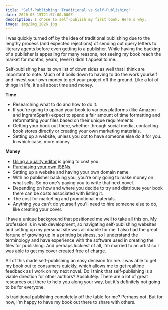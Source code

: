 ```yaml
---
title: "Self-Publishing: Traditional vs Self-Publishing"
date: 2020-05-15T21:57:00.000Z
description: I chose to self-publish my first book. Here's why.
image: img/img_2026.jpg
---
```

I was quickly turned off by the idea of traditional publishing due to the lengthy process (and expected rejections) of sending out query letters to literary agents before even getting to a publisher. While having the backing of a publisher is appealing for many reasons, not seeing my book reach the market for months, years, (ever?) didn't appeal to me.

Self-publishing has its own list of down sides as well that I think are important to note. Much of it boils down to having to do the work yourself and invest your own money to get your project off the ground. Like a lot of things in life, it's all about time and money.

**Time**

* Researching what to do and how to do it.
* If you're going to upload your book to various platforms (like Amazon and IngramSpark) expect to spend a fair amount of time formatting and reformatting your files based on their unique requirements.
* Getting your book out there, whether through social media, contacting book stores directly or creating your own marketing materials.
* Setting up a website, unless you opt to have someone else do it for you. In which case, more money.

**Money**

* [Using a quality editor](/post/self-publishing-using-an-editor/) is going to cost you.
* [Purchasing your own ISBNs](/post/self-publishing-purchasing-isbns/).
* Setting up a website and having your own domain name.
* With no publisher backing you, you're only going to make money on what sells. So no one's paying you to write that next novel.
* Depending on how and where you decide to try and distribute your book there can be costs associated with listing it.
* The cost for marketing and promotional materials.
* Anything you can't do yourself you'll need to hire someone else to do, like creating your cover.

I have a unique background that positioned me well to take all this on. My profession is in web development, so navigating self-publishing websites and setting up my personal site was all doable for me. I also had the great fortune of growing up in a printing business, so I understand the terminology and have experience with the software used in creating the files for publishing. And perhaps luckiest of all, I'm married to an artist so I was able to get my cover created free of charge.

All of this made self-publishing an easy decision for me. I was able to get my book out to consumers quickly, which allows me to get realtime feedback as I work on my next novel. Do I think that self-publishing is a viable direction for other authors? Absolutely. There are a lot of great resources out there to help you along your way, but it's definitely not going to be for everyone.

Is traditional publishing completely off the table for me? Perhaps not. But for now, I'm happy to have my book out there to share with others.